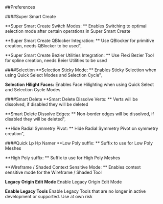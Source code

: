 ##Preferences

####Super Smart Create

**Super Smart Create Switch Modes: **
Enables Switching to optimal selection mode after certain operations in Super Smart Create

**Super Smart Create QBlocker Integration: **
Use QBlocker for primitive creation, needs QBlocker to be used",


**Super Smart Create Bezier Utilities Integration: **
Use Flexi Bezier Tool for spline creation, needs Beier Utilities to be used

####Selection
**Selection Sticky Mode: **
Enables Sticky Selection when using Quick Select Modes and Selection Cycle",


**Selection Hilight Faces:**
Enables Face Hilighting when using Quick Select and Selection Cycle Modes

####Smart Delete
**Smart Delete Dissolve Verts: **
Verts will be dissolved, if disabled they will be deleted

**Smart Delete Dissolve Edges: **
Non-border edges will be dissolved, if disabled they will be deleted",


**Hide Radial Symmetry Pivot: **
Hide Radial Symmetry Pivot on symmetry creation",

####Quick Lp Hp Namer
**Low Poly suffix: **
Suffix to use for Low Poly Meshes

**High Poly suffix: **
Suffix to use for High Poly Meshes

**Wireframe / Shaded Context Sensitive Mode: **
Enables context sensitive mode for the Wireframe / Shaded Tool


**Legacy Origin Edit Mode**
Enable Legacy Origin Edit Mode

**Enable Legacy Tools**
Enable Legacy Tools that are no longer in active development or supported. Use at own risk
